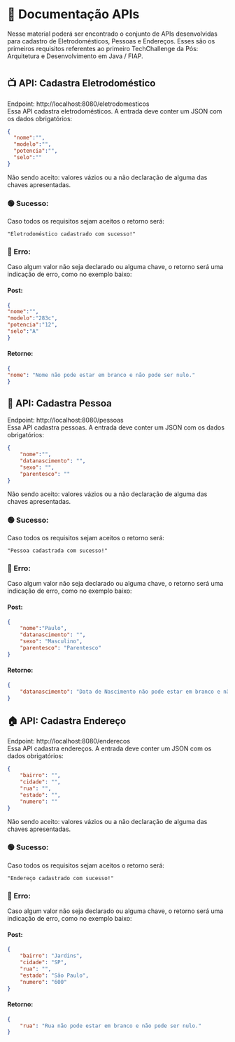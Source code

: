 <!-- # tc1-phto -->

# :page_facing_up: Documentação APIs

Nesse material poderá ser encontrado o conjunto de APIs desenvolvidas para cadastro de Eletrodomésticos, Pessoas e Endereços.
Esses são os primeiros requisitos referentes ao primeiro TechChallenge da Pós: Arquitetura e Desenvolvimento em Java / FIAP.
#

## :tv: API: Cadastra Eletrodoméstico
Endpoint: http://localhost:8080/eletrodomesticos
<br>Essa API cadastra eletrodomésticos. A entrada deve conter um JSON com os dados obrigatórios:

~~~json
{ 
  "nome":"", 
  "modelo":"", 
  "potencia":"", 
  "selo":"" 
}
~~~
Não sendo aceito: valores vázios ou a não declaração de alguma das chaves apresentadas.

### :green_circle: Sucesso:
Caso todos os requisitos sejam aceitos o retorno será:
~~~~
"Eletrodoméstico cadastrado com sucesso!"
~~~~

###  :red_circle: Erro:
Caso algum valor não seja declarado ou alguma chave, o retorno será uma indicação de erro, como no exemplo baixo:
#### Post:
~~~json
{
"nome":"",
"modelo":"283c",
"potencia":"12",
"selo":"A"
}
~~~
#### Retorno:
~~~json
{
"nome": "Nome não pode estar em branco e não pode ser nulo."
}
~~~

##

## :raising_hand: API: Cadastra Pessoa
Endpoint: http://localhost:8080/pessoas
<br>Essa API cadastra pessoas. A entrada deve conter um JSON com os dados obrigatórios:
~~~json
{ 
    "nome":"",
    "datanascimento": "",
    "sexo": "",
    "parentesco": ""
}
~~~
Não sendo aceito: valores vázios ou a não declaração de alguma das chaves apresentadas.

### :green_circle: Sucesso:
Caso todos os requisitos sejam aceitos o retorno será:
~~~~
"Pessoa cadastrada com sucesso!"
~~~~

### :red_circle: Erro:
Caso algum valor não seja declarado ou alguma chave, o retorno será uma indicação de erro, como no exemplo baixo:
#### Post:
~~~json
{
    "nome":"Paulo",
    "datanascimento": "",
    "sexo": "Masculino",
    "parentesco": "Parentesco"
}
~~~
#### Retorno:
~~~json
{
    "datanascimento": "Data de Nascimento não pode estar em branco e não pode ser nulo."
}
~~~

##

## :house: API: Cadastra Endereço
Endpoint: http://localhost:8080/enderecos
<br>Essa API cadastra endereços. A entrada deve conter um JSON com os dados obrigatórios:
~~~json
{ 
    "bairro": "",
    "cidade": "",
    "rua": "",
    "estado": "",
    "numero": ""
}
~~~
Não sendo aceito: valores vázios ou a não declaração de alguma das chaves apresentadas.

### :green_circle: Sucesso:
Caso todos os requisitos sejam aceitos o retorno será:
~~~~
"Endereço cadastrado com sucesso!"
~~~~

### :red_circle: Erro:
Caso algum valor não seja declarado ou alguma chave, o retorno será uma indicação de erro, como no exemplo baixo:
#### Post:
~~~json
{
    "bairro": "Jardins",
    "cidade": "SP",
    "rua": "",
    "estado": "São Paulo",
    "numero": "600"
}
~~~
#### Retorno:
~~~json
{
    "rua": "Rua não pode estar em branco e não pode ser nulo."
}
~~~


